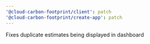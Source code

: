 ```yaml
---
'@cloud-carbon-footprint/client': patch
'@cloud-carbon-footprint/create-app': patch
---
```


Fixes duplicate estimates being displayed in dashboard
